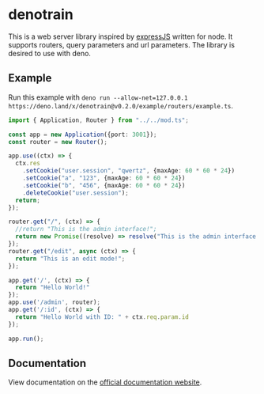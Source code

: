 # denotrain

This is a web server library inspired by [expressJS](https://expressjs.com) written for node. It supports routers, query parameters and url parameters. The library is desired to use with deno.

## Example

Run this example with `deno run --allow-net=127.0.0.1 https://deno.land/x/denotrain@v0.2.0/example/routers/example.ts`.

```ts
import { Application, Router } from "../../mod.ts";

const app = new Application({port: 3001});
const router = new Router();

app.use((ctx) => {
  ctx.res
    .setCookie("user.session", "qwertz", {maxAge: 60 * 60 * 24})
    .setCookie("a", "123", {maxAge: 60 * 60 * 24})
    .setCookie("b", "456", {maxAge: 60 * 60 * 24})
    .deleteCookie("user.session");
  return;
});

router.get("/", (ctx) => {
  //return "This is the admin interface!";
  return new Promise((resolve) => resolve("This is the admin interface! ")); 
});
router.get("/edit", async (ctx) => {
  return "This is an edit mode!"; 
});

app.get('/', (ctx) => {
  return "Hello World!"
});
app.use('/admin', router);
app.get('/:id', (ctx) => {
  return "Hello World with ID: " + ctx.req.param.id
});

app.run();
```

## Documentation

View documentation on the [official documentation website](https://doc.deno.land/https/raw.githubusercontent.com/Caesar2011/denotrain/master/mod.ts).